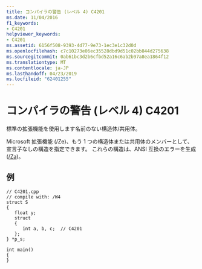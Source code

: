 ```yaml
---
title: コンパイラの警告 (レベル 4) C4201
ms.date: 11/04/2016
f1_keywords:
- C4201
helpviewer_keywords:
- C4201
ms.assetid: 6156f508-9393-4d77-9e73-1ec3e1c32d0d
ms.openlocfilehash: c7c10273e06ec35528dbd9d51c02bb844d275638
ms.sourcegitcommit: 0ab61bc3d2b6cfbd52a16c6ab2b97a8ea1864f12
ms.translationtype: MT
ms.contentlocale: ja-JP
ms.lasthandoff: 04/23/2019
ms.locfileid: "62401255"
---
```

# <a name="compiler-warning-level-4-c4201"></a>コンパイラの警告 (レベル 4) C4201

標準の拡張機能を使用します名前のない構造体/共用体。

Microsoft 拡張機能 (/Ze)、もう 1 つの構造体または共用体のメンバーとして、宣言子なしの構造を指定できます。 これらの構造は、ANSI 互換のエラーを生成 ([/Za](../../build/reference/za-ze-disable-language-extensions.md))。

## <a name="example"></a>例

```
// C4201.cpp
// compile with: /W4
struct S
{
   float y;
   struct
   {
      int a, b, c;  // C4201
   };
} *p_s;

int main()
{
}
```